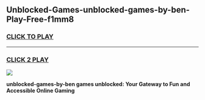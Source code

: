 
## Unblocked-Games-unblocked-games-by-ben-Play-Free-f1mm8
<h3>
<a href="https://premium76.site?title=unblocked-games-by-ben&ref=23A">CLICK TO PLAY</a></h3>
<hr>

<h3>
<a href="https://premium76.site?title=unblocked-games-by-ben&ref=23A">CLICK 2 PLAY</a>
  
</h3>

<a href="https://premium76.site?title=unblocked-games-by-ben&ref=23A"><img src="https://clearcache.store/games.png"></a>


**unblocked-games-by-ben games unblocked: Your Gateway to Fun and Accessible Online Gaming**
